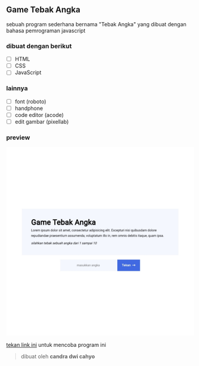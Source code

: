 ## Game Tebak Angka

sebuah program sederhana bernama "Tebak Angka" yang dibuat dengan bahasa pemrograman javascript

### dibuat dengan berikut

- [ ] HTML
- [ ] CSS
- [ ] JavaScript

### lainnya

- [ ] font (roboto)
- [ ] handphone
- [ ] code editor (acode)
- [ ] edit gambar (pixellab)

### preview

![result](https://github.com/candradwicahyo/tebak-angka/blob/master/preview.jpg)

[tekan link ini](https://candradwicahyo.github.io/tebak-angka) untuk mencoba program ini

> dibuat oleh **candra dwi cahyo**
